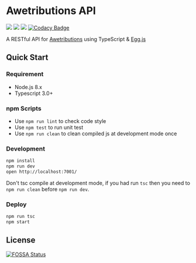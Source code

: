 # Awetributions API

[![](https://img.shields.io/github/license/shensven/Awetributions_API)](./LICENSE)
[![](https://img.shields.io/github/package-json/dependency-version/shensven/Awetributions_API/egg)](./package.json)
[![](https://img.shields.io/github/package-json/dependency-version/shensven/Awetributions_API/egg-scripts)](./package.json)
[![Codacy Badge](https://api.codacy.com/project/badge/Grade/6dce034be92946f89d8d21cce0b57c6f)](https://app.codacy.com/gh/shensven/Awetributions_API?utm_source=github.com&utm_medium=referral&utm_content=shensven/Awetributions_API&utm_campaign=Badge_Grade_Settings)

A RESTful API for [Awetributions](https://github.com/shensven/Awetributions) using TypeScript & [Egg.js](https://github.com/eggjs/egg/)

## Quick Start

### Requirement

- Node.js 8.x
- Typescript 3.0+

### npm Scripts

- Use `npm run lint` to check code style
- Use `npm test` to run unit test
- Use `npm run clean` to clean compiled js at development mode once

### Development

```bash
npm install
npm run dev
open http://localhost:7001/
```

Don't tsc compile at development mode, if you had run `tsc` then you need to `npm run clean` before `npm run dev`.

### Deploy

```bash
npm run tsc
npm start
```

## License

[![FOSSA Status](https://app.fossa.com/api/projects/git%2Bgithub.com%2Fshensven%2FAwetributions_API.svg?type=large)](https://app.fossa.com/projects/git%2Bgithub.com%2Fshensven%2FAwetributions_API?ref=badge_large)
